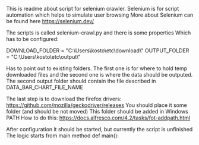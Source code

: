 This is readme about script for selenium crawler.
Selenium is for script automation which helps to simulate user browsing
More about Selenium can be found here https://selenium.dev/

The scripts is called selenium-crawl.py and there is some properties
Which has to be configured: 

DOWNLOAD_FOLDER = "C:\\Users\\kosto\\etc\\download\\"
OUTPUT_FOLDER = "C:\\Users\\kosto\\etc\\output\\"

Has to point out to existing folders. 
The first one is for where to hold temp downloaded files
and the second one is where the data should be outputed.
The second output folder should contain the file described in DATA_BAR_CHART_FILE_NAME

The last step is to download the firefox drivers: 
https://github.com/mozilla/geckodriver/releases 
You should place it some folder (and should be not moved)
This folder should be added in Windows PATH 
How to do this: https://docs.alfresco.com/4.2/tasks/fot-addpath.html

After configuration it should be started, but currently the script is unfinished
The logic starts from main method def main():